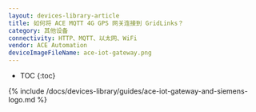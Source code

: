 ```yaml
---
layout: devices-library-article
title: 如何将 ACE MQTT 4G GPS 网关连接到 GridLinks？
category: 其他设备
connectivity: HTTP、MQTT、以太网、WiFi
vendor: ACE Automation
deviceImageFileName: ace-iot-gateway.png
---
```



* TOC
{:toc}

{% include /docs/devices-library/guides/ace-iot-gateway-and-siemens-logo.md %}